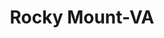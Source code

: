 ---
title: Rocky Mount-VA
slug: rocky-mount-va
f_state:
- cms/state/virginia.md
f_locations:
- cms/payday-loan/advance-america-2940.md
- cms/payday-loan/advance-america-2949.md
- cms/payday-loan/allied-cash-advance-4030.md
- cms/payday-loan/check-into-cash-12903.md
- cms/payday-loan/check-into-cash-of-virginia-13665.md
- cms/payday-loan/check-into-cash-of-virginia-13677.md
- cms/payday-loan/urgent-money-service-28337.md
- cms/payday-loan/urgent-money-service-28339.md
updated-on: '2024-05-30T13:41:28.615Z'
created-on: '2024-05-30T13:41:28.615Z'
published-on: '2024-05-30T13:54:32.469Z'
f_city: Rocky Mount
layout: '[city].html'
tags: city
---